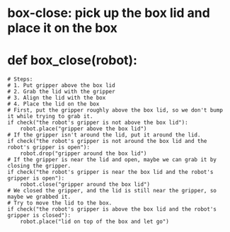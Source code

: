 # box-close: pick up the box lid and place it on the box
# def box_close(robot):
    # Steps:
    # 1. Put gripper above the box lid
    # 2. Grab the lid with the gripper
    # 3. Align the lid with the box
    # 4. Place the lid on the box
    # First, put the gripper roughly above the box lid, so we don't bump it while trying to grab it.
    if check("the robot's gripper is not above the box lid"):
        robot.place("gripper above the box lid")
    # If the gripper isn't around the lid, put it around the lid.
    if check("the robot's gripper is not around the box lid and the robot's gripper is open"):
        robot.drop("gripper around the box lid")
    # If the gripper is near the lid and open, maybe we can grab it by closing the gripper.
    if check("the robot's gripper is near the box lid and the robot's gripper is open"):
        robot.close("gripper around the box lid")  
    # We closed the gripper, and the lid is still near the gripper, so maybe we grabbed it.
    # Try to move the lid to the box.
    if check("the robot's gripper is above the box lid and the robot's gripper is closed"):
        robot.place("lid on top of the box and let go")